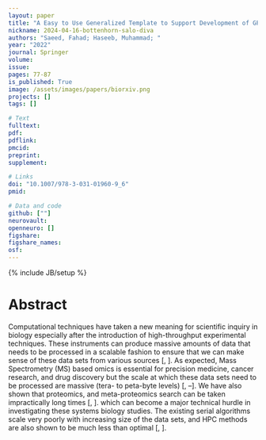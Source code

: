 ```yaml
---
layout: paper
title: "A Easy to Use Generalized Template to Support Development of GPU Algorithms"
nickname: 2024-04-16-bottenhorn-salo-diva
authors: "Saeed, Fahad; Haseeb, Muhammad; "
year: "2022"
journal: Springer
volume: 
issue:
pages: 77-87
is_published: True
image: /assets/images/papers/biorxiv.png
projects: []
tags: []

# Text
fulltext:
pdf:
pdflink:
pmcid:
preprint: 
supplement:

# Links
doi: "10.1007/978-3-031-01960-9_6"
pmid:

# Data and code
github: [""]
neurovault:
openneuro: []
figshare:
figshare_names:
osf:
---
```

{% include JB/setup %}

# Abstract

Computational techniques have taken a new meaning for scientific inquiry in biology especially after the introduction of high-throughput experimental techniques. These instruments can produce massive amounts of data that needs to be processed in a scalable fashion to ensure that we can make sense of these data sets from various sources [, ]. As expected, Mass Spectrometry (MS) based omics is essential for precision medicine, cancer research, and drug discovery but the scale at which these data sets need to be processed are massive (tera- to peta-byte levels) [, –]. We have also shown that proteomics, and meta-proteomics search can be taken impractically long times [, ]. which can become a major technical hurdle in investigating these systems biology studies. The existing serial algorithms scale very poorly with increasing size of the data sets, and HPC methods are also shown to be much less than optimal [, ].
